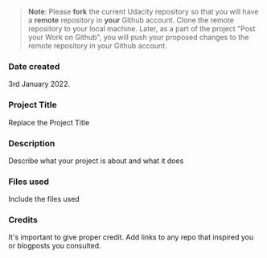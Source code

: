 > **Note**: Please **fork** the current Udacity repository so that you will have a **remote** repository in **your** Github account. Clone the remote repository to your local machine. Later, as a part of the project "Post your Work on Github", you will push your proposed changes to the remote repository in your Github account.

### Date created

3rd January 2022.

### Project Title

Replace the Project Title

### Description

Describe what your project is about and what it does

### Files used

Include the files used

### Credits

It's important to give proper credit. Add links to any repo that inspired you or blogposts you consulted.
